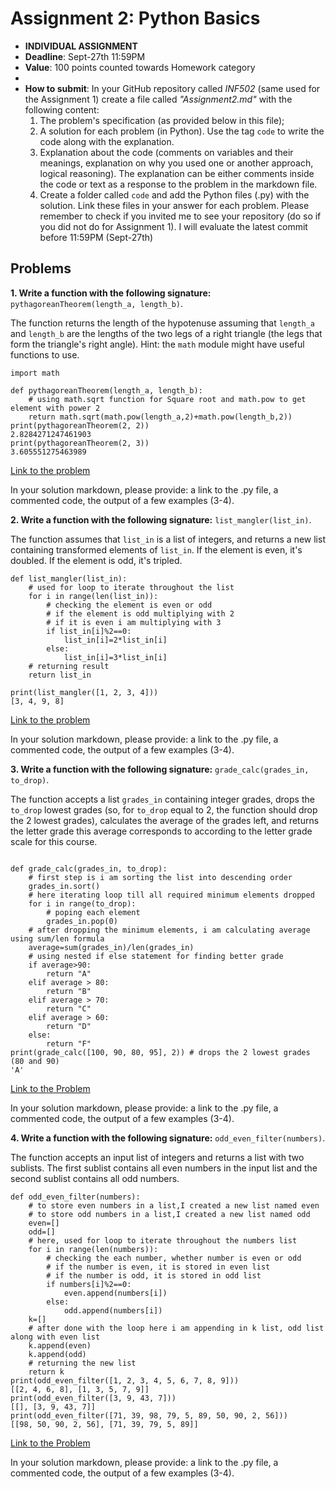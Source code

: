 # Assignment 2: Python Basics

* **INDIVIDUAL ASSIGNMENT**
* **Deadline**: Sept-27th 11:59PM
* **Value**: 100 points counted towards Homework category
* 
* **How to submit**: In your GitHub repository called *INF502* (same used for the Assignment 1) create a file called *"Assignment2.md"* with the following content:
  1. The problem's specification (as provided below in this file);
  2. A solution for each problem (in Python). Use the tag ```code``` to write the code along with the explanation.
  3. Explanation about the code (comments on variables and their meanings, explanation on why you used one or another approach, logical reasoning). The explanation can be either comments inside the code or text as a response to the problem in the markdown file.
  4. Create a folder called `code` and add the Python files (.py) with the solution. Link these files in your answer for each problem.
  Please remember to check if you invited me to see your repository (do so if you did not do for Assignment 1). I will evaluate the latest commit before 11:59PM (Sept-27th)

## Problems

**1. Write a function with the following signature:** `pythagoreanTheorem(length_a, length_b)`.

The function returns the length of the hypotenuse assuming that `length_a` and `length_b` are the lengths of the two legs of a right triangle (the legs that form the triangle's right angle). Hint: the `math` module might have useful functions to use.


```
import math

def pythagoreanTheorem(length_a, length_b):
    # using math.sqrt function for Square root and math.pow to get element with power 2
    return math.sqrt(math.pow(length_a,2)+math.pow(length_b,2))
print(pythagoreanTheorem(2, 2))
2.8284271247461903
print(pythagoreanTheorem(2, 3))
3.605551275463989
```
[Link to the problem](https://github.com/Kishore4949/INF-502/blob/main/code/grade_calc.py)

In your solution markdown, please provide: a link to the .py file, a commented code, the output of a few examples (3-4).

**2. Write a function with the following signature:** `list_mangler(list_in)`.

The function assumes that `list_in` is a list of integers, and returns a new list containing transformed elements of `list_in`. If the element is even, it's doubled. If the element is odd, it's tripled.

```
def list_mangler(list_in):
    # used for loop to iterate throughout the list
    for i in range(len(list_in)):
        # checking the element is even or odd
        # if the element is odd multiplying with 2
        # if it is even i am multiplying with 3
        if list_in[i]%2==0:
            list_in[i]=2*list_in[i]
        else:
            list_in[i]=3*list_in[i]
    # returning result
    return list_in
    
print(list_mangler([1, 2, 3, 4]))
[3, 4, 9, 8]
```
[Link to the problem](https://github.com/Kishore4949/INF-502/blob/main/code/list_mangler.py)

In your solution markdown, please provide: a link to the .py file, a commented code, the output of a few examples (3-4).

**3. Write a function with the following signature:** `grade_calc(grades_in, to_drop)`.

The function accepts a list `grades_in` containing integer grades, drops the `to_drop` lowest grades (so, for `to_drop` equal to 2, the function should drop the 2 lowest grades), calculates the average of the grades left, and returns the letter grade this average corresponds to according to the letter grade scale for this course.



```

def grade_calc(grades_in, to_drop):
    # first step is i am sorting the list into descending order
    grades_in.sort()
    # here iterating loop till all required minimum elements dropped
    for i in range(to_drop):
        # poping each element
        grades_in.pop(0)
    # after dropping the minimum elements, i am calculating average using sum/len formula
    average=sum(grades_in)/len(grades_in)
    # using nested if else statement for finding better grade
    if average>90:
        return "A"
    elif average > 80:
        return "B"
    elif average > 70:
        return "C"
    elif average > 60:
        return "D"
    else:
        return "F"
print(grade_calc([100, 90, 80, 95], 2)) # drops the 2 lowest grades (80 and 90)
'A'
```
[Link to the Problem](https://github.com/Kishore4949/INF-502/blob/main/code/odd_even_filter.py)

In your solution markdown, please provide: a link to the .py file, a commented code, the output of a few examples (3-4).


**4. Write a function with the following signature:** `odd_even_filter(numbers)`.

The function accepts an input list of integers and returns a list with two sublists. The first sublist contains all even numbers in the input list and the second sublist contains all odd numbers.


```
def odd_even_filter(numbers):
    # to store even numbers in a list,I created a new list named even
    # to store odd numbers in a list,I created a new list named odd
    even=[]
    odd=[]
    # here, used for loop to iterate throughout the numbers list
    for i in range(len(numbers)):
        # checking the each number, whether number is even or odd
        # if the number is even, it is stored in even list
        # if the number is odd, it is stored in odd list
        if numbers[i]%2==0:
            even.append(numbers[i])
        else:
            odd.append(numbers[i])
    k=[]
    # after done with the loop here i am appending in k list, odd list along with even list
    k.append(even)
    k.append(odd)
    # returning the new list
    return k
print(odd_even_filter([1, 2, 3, 4, 5, 6, 7, 8, 9]))
[[2, 4, 6, 8], [1, 3, 5, 7, 9]]
print(odd_even_filter([3, 9, 43, 7]))
[[], [3, 9, 43, 7]]
print(odd_even_filter([71, 39, 98, 79, 5, 89, 50, 90, 2, 56]))
[[98, 50, 90, 2, 56], [71, 39, 79, 5, 89]]
```
[Link to the Problem](https://github.com/Kishore4949/INF-502/blob/main/code/pythagoreanTheorem.py)

In your solution markdown, please provide: a link to the .py file, a commented code, the output of a few examples (3-4).
